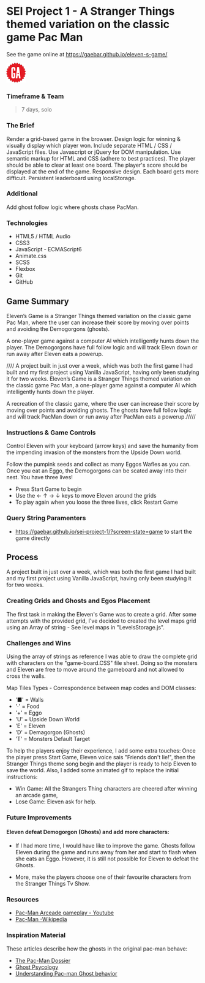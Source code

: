 # SEI Project 1 - A Stranger Things themed variation on the classic game Pac Man
See the game online at https://gaebar.github.io/eleven-s-game/

![Ga Logo](images/GA-logo.png)


### Timeframe & Team
> 7 days, solo

### The Brief
Render a grid-based game in the browser.
Design logic for winning & visually display which player won.
Include separate HTML / CSS / JavaScript files.
Use Javascript or jQuery for DOM manipulation.
Use semantic markup for HTML and CSS (adhere to best practices).
The player should be able to clear at least one board.
The player's score should be displayed at the end of the game.
Responsive design.
Each board gets more difficult.
Persistent leaderboard using localStorage.

### Additional
Add ghost follow logic where ghosts chase PacMan.

### Technologies
 - HTML5 / HTML Audio
 - CSS3
 - JavaScript - ECMAScript6
 - Animate.css
 - SCSS
 - Flexbox
 - Git
 - GitHub

## Game Summary

Eleven’s Game is a Stranger Things themed variation on the classic game Pac Man, where the user can increase their score by moving over points and avoiding the Demogorgons (ghosts).

A one-player game against a computer AI which intelligently hunts down the player. The Demogorgons have full follow logic and will track Elevn down or run away after Eleven eats a powerup.

//// A project built in just over a week, which was both the first game I had built and my first project using Vanilla JavaScript, having only been studying it for two weeks. Eleven’s Game is a Stranger Things themed variation on the classic game Pac Man, a one-player game against a computer AI which intelligently hunts down the player. 


A recreation of the classic game, where the user can increase their score by moving over points and avoiding ghosts. The ghosts have full follow logic and will track PacMan down or run away after PacMan eats a powerup./////

### Instructions & Game Controls
Control Eleven with your keyboard (arrow keys) and save the humanity from the impending invasion of the monsters from the Upside Down world.

Follow the pumpink seeds and collect as many Eggos Wafles as you can. Once you eat an Eggo, the Demogorgons can be scated away into their nest. You have three lives!

* Press Start Game to begin
* Use the  ← ↑ → ↓ keys to move Eleven around the grids
* To play again when you loose the three lives, click Restart Game

### Query String Paramenters
 - https://gaebar.github.io/sei-project-1/?screen-state=game to start the game directly

## Process 

A project built in just over a week, which was both the first game I had built and my first project using Vanilla JavaScript, having only been studying it for two weeks. 

### Creating Grids and Ghosts and Egos Placement

The first task in making the Eleven's Game was to create a grid. After some attempts with the provided grid, I've decided to created the level maps grid using an Array of string - See level maps in "LevelsStorage.js". 

### Challenges and Wins
Using the array of strings as reference I was able to draw the complete grid with characters on the "game-board.CSS" file sheet. Doing so the monsters and Eleven are free to move around the gameboard and not allowed to cross the walls.

 Map Tiles Types - Correspondence between map codes and DOM classes:
 
 - '■' = Walls
 - '·' = Food
 - '+' = Eggo
 - 'U' = Upside Down World
 - 'E' = Eleven
 - 'D' = Demagorgon (Ghosts)
 - 'T' = Monsters Default Target
 
To help the players enjoy their experience, I add some extra touches:
Once the player press Start Game, Eleven voice sais "Friends don't lie!", then the Stranger Things theme song begin and the player is ready to help Eleven to save the world.
Also, I added some animated gif to replace the initial instructions:

* Win Game: All the Strangers Thing characters are cheered after winning an arcade game,
* Lose Game: Eleven ask for help.
 
 ### Future Improvements
 #### Eleven defeat Demogorgon (Ghosts) and add more characters:

 - If I had more time, I would have like to improve the game. Ghosts follow Eleven during the game and runs away from her and start to flash when she eats an Eggo. However, it is still not possible for Eleven to defeat the Ghosts.
 
- More, make the players choose one of their favourite characters from the Stranger Things Tv Show.

### Resources
 - [Pac-Man Arceade gameplay - Youtube](https://www.youtube.com/watch?v=uswzriFIf_k)
 - [Pac-Man -Wikipedia](https://en.wikipedia.org/wiki/Pac-Man)

### Inspiration Material
These articles describe how the ghosts in the original pac-man behave:
 - [The Pac-Man Dossier](http://www.gamasutra.com/view/feature/3938/the_pacman_dossier.php?print=1)
 - [Ghost Psycology](https://www.webpacman.com/ghosts.html)
 - [Understanding Pac-man Ghost behavior](http://gameinternals.com/post/2072558330/understanding-pac-man-ghost-behavior)
